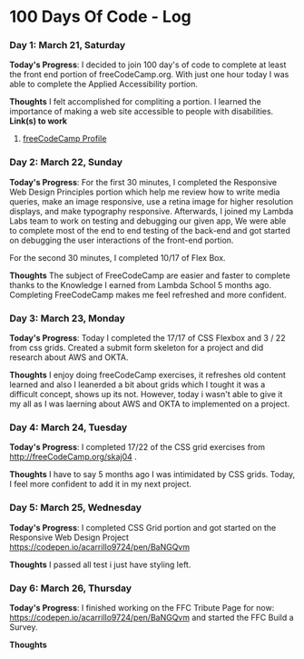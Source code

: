 # 100 Days Of Code - Log

### Day 1: March 21, Saturday

**Today's Progress**: I decided to join 100 day's of code to complete at least the front end portion of freeCodeCamp.org. With just one hour today I was able to complete the Applied Accessibility portion.

**Thoughts** I felt accomplished for compliting a portion. I learned the importance of making a web site accessible to people with disabilities.
**Link(s) to work**
1. [freeCodeCamp Profile ](https://www.freecodecamp.org/fccdafd256d-4d69-43ca-9cd8-546d519152cb)

### Day 2: March 22, Sunday
**Today's Progress**: For the first 30 minutes, I completed the Responsive Web Design Principles portion which help me review how to write media queries, make an image responsive, use a retina image for higher resolution displays, and make typography responsive. Afterwards, I joined my Lambda Labs team to work on testing and debugging our given app, We were able to complete most of the end to end testing of the back-end and got started on debugging the user interactions of the front-end portion.

For the second 30 minutes, I completed 10/17 of Flex Box.

**Thoughts** The subject of FreeCodeCamp are easier and faster to complete thanks to the Knowledge I earned from Lambda School 5 months ago. Completing FreeCodeCamp makes me feel refreshed and more confident.

### Day 3: March 23, Monday
**Today's Progress**: Today I completed the 17/17 of CSS Flexbox and 3 / 22 from css grids. Created a submit form skeleton for a project and did research about AWS and OKTA.

**Thoughts** I enjoy doing freeCodeCamp exercises, it refreshes old content learned and also I leanerded a bit about grids which I tought it was a difficult concept, shows up its not. However, today i wasn't able to give it my all as I was laerning about AWS and OKTA to implemented on a project.

### Day 4: March 24, Tuesday
**Today's Progress**: I completed 17/22 of the CSS grid exercises from http://freeCodeCamp.org/skaj04 .

**Thoughts** I have to say 5 months ago I was intimidated by CSS grids. Today, I feel more confident to add it in my next project.

### Day 5: March 25, Wednesday
**Today's Progress**: I completed CSS Grid portion and got started on the Responsive Web Design Project https://codepen.io/acarrillo9724/pen/BaNGQvm

**Thoughts** I passed all test i just have styling left.

### Day 6: March 26, Thursday
**Today's Progress**: I finished working on the FFC Tribute Page for now: https://codepen.io/acarrillo9724/pen/BaNGQvm and started the FFC Build a Survey.

**Thoughts** 
